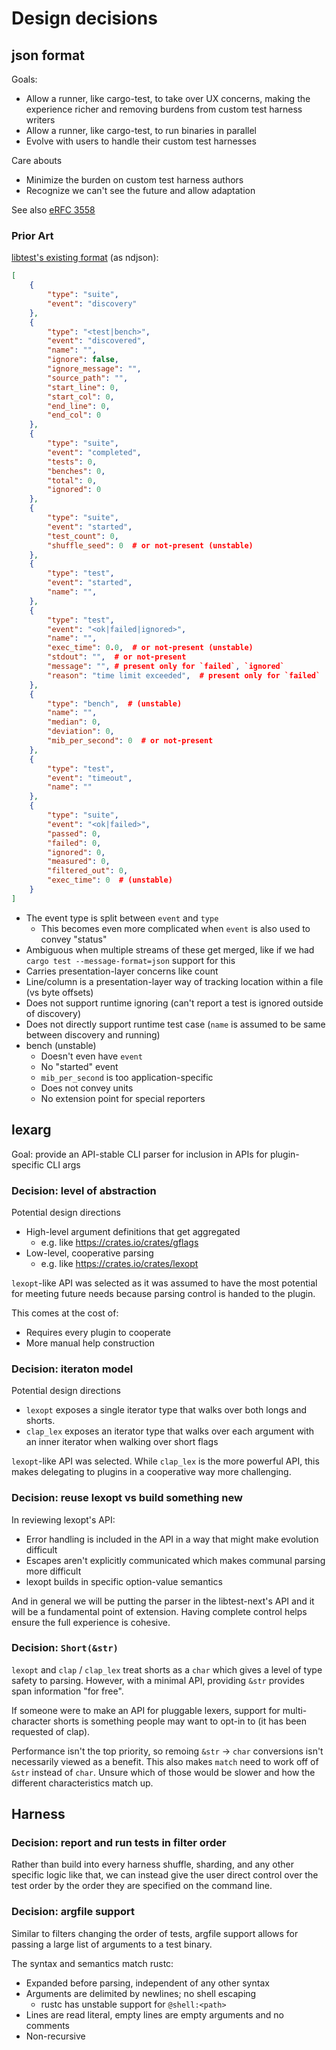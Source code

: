# Design decisions

## json format

Goals:
- Allow a runner, like cargo-test, to take over UX concerns, making the experience richer and removing burdens from custom test harness writers
- Allow a runner, like cargo-test, to run binaries in parallel
- Evolve with users to handle their custom test harnesses

Care abouts
- Minimize the burden on custom test harness authors
- Recognize we can't see the future and allow adaptation

See also [eRFC 3558](https://github.com/rust-lang/rfcs/pull/3558)

### Prior Art

[libtest's existing format](https://github.com/rust-lang/rust/blob/master/library/test/src/formatters/json.rs) (as ndjson):
```json
[
    {
        "type": "suite",
        "event": "discovery"
    },
    {
        "type": "<test|bench>",
        "event": "discovered",
        "name": "",
        "ignore": false,
        "ignore_message": "",
        "source_path": "",
        "start_line": 0,
        "start_col": 0,
        "end_line": 0,
        "end_col": 0
    },
    {
        "type": "suite",
        "event": "completed",
        "tests": 0,
        "benches": 0,
        "total": 0,
        "ignored": 0
    },
    {
        "type": "suite",
        "event": "started",
        "test_count": 0,
        "shuffle_seed": 0  # or not-present (unstable)
    },
    {
        "type": "test",
        "event": "started",
        "name": "",
    },
    {
        "type": "test",
        "event": "<ok|failed|ignored>",
        "name": "",
        "exec_time": 0.0,  # or not-present (unstable)
        "stdout": "",  # or not-present
        "message": "", # present only for `failed`, `ignored`
        "reason": "time limit exceeded",  # present only for `failed`
    },
    {
        "type": "bench",  # (unstable)
        "name": "",
        "median": 0,
        "deviation": 0,
        "mib_per_second": 0  # or not-present
    },
    {
        "type": "test",
        "event": "timeout",
        "name": ""
    },
    {
        "type": "suite",
        "event": "<ok|failed>",
        "passed": 0,
        "failed": 0,
        "ignored": 0,
        "measured": 0,
        "filtered_out": 0,
        "exec_time": 0  # (unstable)
    }
]
```
- The event type is split between `event` and `type`
  - This becomes even more complicated when `event` is also used to convey "status"
- Ambiguous when multiple streams of these get merged, like if we had `cargo test --message-format=json` support for this
- Carries presentation-layer concerns like count
- Line/column is a presentation-layer way of tracking location within a file (vs byte offsets)
- Does not support runtime ignoring (can't report a test is ignored outside of discovery)
- Does not directly support runtime test case (`name` is assumed to be same between discovery and running)
- bench (unstable)
  - Doesn't even have `event`
  - No "started" event
  - `mib_per_second` is too application-specific
  - Does not convey units
  - No extension point for special reporters

## lexarg

Goal: provide an API-stable CLI parser for inclusion in APIs for plugin-specific CLI args

### Decision: level of abstraction

Potential design directions
- High-level argument definitions that get aggregated
  - e.g. like https://crates.io/crates/gflags
- Low-level, cooperative parsing
  - e.g. like https://crates.io/crates/lexopt

`lexopt`-like API was selected as it was assumed to have the most potential for
meeting future needs because parsing control is handed to the plugin.

This comes at the cost of:
- Requires every plugin to cooperate
- More manual help construction

### Decision: iteraton model

Potential design directions
- `lexopt` exposes a single iterator type that walks over both longs and shorts.
- `clap_lex` exposes an iterator type that walks over each argument with an inner iterator when walking over short flags

`lexopt`-like API was selected.  While `clap_lex` is the more powerful API,
this makes delegating to plugins in a cooperative way more challenging.

### Decision: reuse lexopt vs build something new

In reviewing lexopt's API:
- Error handling is included in the API in a way that might make evolution difficult
- Escapes aren't explicitly communicated which makes communal parsing more difficult
- lexopt builds in specific option-value semantics

And in general we will be putting the parser in the libtest-next's API and it will be a fundamental point of extension.
Having complete control helps ensure the full experience is cohesive.

### Decision: `Short(&str)`

`lexopt` and `clap` / `clap_lex` treat shorts as a `char` which gives a level of type safety to parsing.
However, with a minimal API, providing `&str` provides span information "for free".

If someone were to make an API for pluggable lexers,
support for multi-character shorts is something people may want to opt-in to (it has been requested of clap).

Performance isn't the top priority, so remoing `&str` -> `char` conversions isn't necessarily viewed as a benefit.
This also makes `match` need to work off of `&str` instead of `char`.
Unsure which of those would be slower and how the different characteristics match up.

## Harness

### Decision: report and run tests in filter order

Rather than build into every harness shuffle, sharding, and any other specific logic like that,
we can instead give the user direct control over the test order by the order they are specified on the command line.

### Decision: argfile support

Similar to filters changing the order of tests,
argfile support allows for passing a large list of arguments to a test binary.

The syntax and semantics match rustc:
- Expanded before parsing, independent of any other syntax
- Arguments are delimited by newlines; no shell escaping
  - rustc has unstable support for `@shell:<path>`
- Lines are read literal, empty lines are empty arguments and no comments
- Non-recursive
